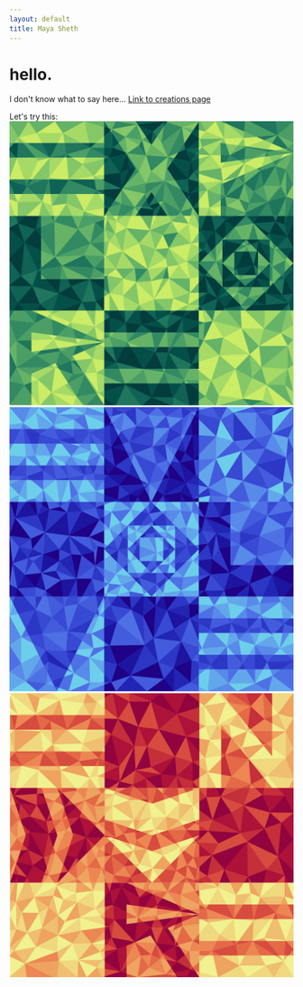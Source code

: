 ```yaml
---
layout: default
title: Maya Sheth
---
```

# hello.

I don't know what to say here... [Link to creations page](./creations/index.md)

Let's try this:
![explore](./_assets/explore.png) ![evolve](./_assets/evolve.png) ![endure](./_assets/endure.png)



